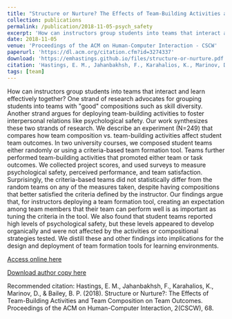 ```yaml
---
title: "Structure or Nurture? The Effects of Team-Building Activities and Team Composition on Team Outcomes"
collection: publications
permalink: /publication/2018-11-05-psych_safety
excerpt: 'How can instructors group students into teams that interact and learn effectively together? One strand of research advocates for grouping students into teams with &quot;good&quot; compositions such as skill diversity. Another strand argues for deploying team-building activities to foster interpersonal relations like psychological safety. Our work synthesizes these two strands of research. We describe an experiment (N=249) that compares how team composition vs. team-building activities affect student team outcomes. In two university courses, we composed student teams either randomly or using a criteria-based team formation tool. Teams further performed team-building activities that promoted either team or task outcomes. We collected project scores, and used surveys to measure psychological safety, perceived performance, and team satisfaction. Surprisingly, the criteria-based teams did not statistically differ from the random teams on any of the measures taken, despite having compositions that better satisfied the criteria defined by the instructor. Our findings argue that, for instructors deploying a team formation tool, creating an expectation among team members that their team can perform well is as important as tuning the criteria in the tool. We also found that student teams reported high levels of psychological safety, but these levels appeared to develop organically and were not affected by the activities or compositional strategies tested. We distill these and other findings into implications for the design and deployment of team formation tools for learning environments.'
date: 2018-11-05
venue: 'Proceedings of the ACM on Human-Computer Interaction - CSCW'
paperurl: 'https://dl.acm.org/citation.cfm?id=3274337'
download: 'https://emhastings.github.io/files/structure-or-nurture.pdf'
citation: 'Hastings, E. M., Jahanbakhsh, F., Karahalios, K., Marinov, D., &amp; Bailey, B. P. (2018). Structure or Nurture?: The Effects of Team-Building Activities and Team Composition on Team Outcomes. Proceedings of the ACM on Human-Computer Interaction, 2(CSCW), 68.'
tags: [team]
---
```


How can instructors group students into teams that interact and learn effectively together? One strand of research advocates for grouping students into teams with &quot;good&quot; compositions such as skill diversity. Another strand argues for deploying team-building activities to foster interpersonal relations like psychological safety. Our work synthesizes these two strands of research. We describe an experiment (N=249) that compares how team composition vs. team-building activities affect student team outcomes. In two university courses, we composed student teams either randomly or using a criteria-based team formation tool. Teams further performed team-building activities that promoted either team or task outcomes. We collected project scores, and used surveys to measure psychological safety, perceived performance, and team satisfaction. Surprisingly, the criteria-based teams did not statistically differ from the random teams on any of the measures taken, despite having compositions that better satisfied the criteria defined by the instructor. Our findings argue that, for instructors deploying a team formation tool, creating an expectation among team members that their team can perform well is as important as tuning the criteria in the tool. We also found that student teams reported high levels of psychological safety, but these levels appeared to develop organically and were not affected by the activities or compositional strategies tested. We distill these and other findings into implications for the design and deployment of team formation tools for learning environments.

[Access online here](https://dl.acm.org/citation.cfm?id=3274337)

[Download author copy here](https://emhastings.github.io/files/structure-or-nurture.pdf)

Recommended citation: Hastings, E. M., Jahanbakhsh, F., Karahalios, K., Marinov, D., & Bailey, B. P. (2018). Structure or Nurture?: The Effects of Team-Building Activities and Team Composition on Team Outcomes. Proceedings of the ACM on Human-Computer Interaction, 2(CSCW), 68.